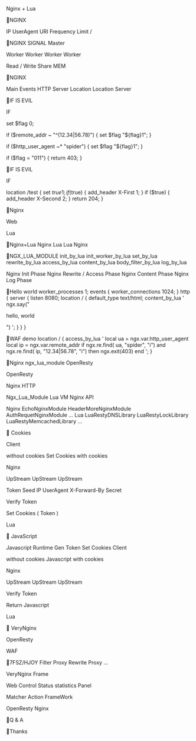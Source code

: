 Nginx + Lua 

NGINX 

IP UserAgent
URI Frequency Limit
   / 

 

NGINX 
SIGNAL
Master

Worker Worker Worker Worker

Read / Write
Share MEM

NGINX 

Main Events HTTP Server
Location Location
Server

IF IS EVIL

 IF 

set $flag 0;

if ($remote_addr ~ "^(12.34|56.78)") { set $flag "${flag}1";
}

if ($http_user_agent ~* "spider") { set $flag "${flag}1";
}

if ($flag = "011") { return 403;
}

IF IS EVIL

 IF 

location /test { set $true 1;
if ($true) { add_header X-First 1;
}
if ($true) { add_header X-Second 2;
}
return 204; }

Nginx
       
Web

Lua
       


Nginx+Lua 
  Nginx  Lua    Lua  Nginx   

NGX_LUA_MODULE  init_by_lua
init_worker_by_lua
set_by_lua rewrite_by_lua access_by_lua
content_by_lua body_filter_by_lua
log_by_lua

Nginx Init Phase
Nginx Rewrite / Access
Phase
Nginx Content Phase
Nginx Log Phase

Hello world
worker_processes 1; events {
worker_connections 1024; } http {
server { listen 8080; location / { default_type text/html; content_by_lua ' ngx.say("<p>hello, world</p>") '; }
} }

WAF demo
location / { access_by_lua ' local ua = ngx.var.http_user_agent local ip = ngx.var.remote_addr
if ngx.re.find( ua, "spider", "i") and ngx.re.find( ip, "12.34|56.78", "i") then
ngx.exit(403) end '; }

Nginx ngx_lua_module OpenResty 

OpenResty

Nginx
HTTP  

Ngx_Lua_Module
Lua VM Nginx API

 Nginx 
EchoNginxModule HeaderMoreNginxModule AuthRequetNginxModule ...
 Lua 
LuaRestyDNSLibrary LuaRestyLockLibrary LuaRestyMemcachedLibrary ...

 Cookies 

Client

without cookies
Set Cookies
with cookies

Nginx

UpStream UpStream UpStream

Token Seed
IP UserAgent
X-Forward-By Secret

Verify Token

Set Cookies ( Token )

Lua

 JavaScript 

Javascript Runtime
Gen Token Set Cookies
Client

without cookies
Javascript
with cookies

Nginx

UpStream UpStream UpStream

Verify Token

Return Javascript

Lua


VeryNginx

 OpenResty



 WAF 

7FSZ/HJOY Filter Proxy Rewrite Proxy ...

VeryNginx Frame

Web Control Status statistics Panel

Matcher Action FrameWork

OpenResty Nginx

Q & A

Thanks

